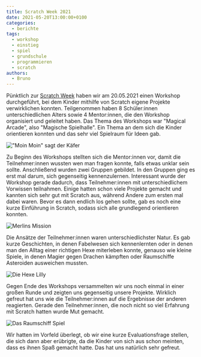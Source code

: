 ```yaml
---
title: Scratch Week 2021
date: 2021-05-20T13:00:00+0100
categories:
  - berichte
tags:
  - workshop
  - einstieg
  - spiel
  - grundschule
  - programmieren
  - scratch
authors:
  - Bruno
---
```

Pünktlich zur [Scratch Week](https://sip.scratch.mit.edu/scratchweek/) haben wir am 20.05.2021 einen Workshop durchgeführt, bei
dem Kinder mithilfe von Scratch eigene Projekte verwirklichen konnten. Teilgenommen haben 8 Schüler:innen unterschiedlichen Alters
sowie 4 Mentor:innen, die den Workshop organisiert und geleitet haben. Das Thema des Workshops war "Magical Arcade", also "Magische Spielhalle".
Ein Thema an dem sich die Kinder orientieren konnten und das sehr viel Spielraum für Ideen gab.

![](/images/cms/scratch-week_moinmoin.png "\"Moin Moin\" sagt der Käfer")

Zu Beginn des Workshops stellten sich die Mentor:innen vor, damit die Teilnehmer:innen wussten wen man fragen konnte, falls etwas unklar sein sollte.
Anschließend wurden zwei Gruppen gebildet. In den Gruppen ging es erst mal darum, sich gegenseitig kennenzulernen. Interessant wurde der Workshop gerade
dadurch, dass Teilnehmer:innen mit unterschiedlichem Vorwissen teilnahmen. Einige hatten schon viele Projekte gemacht und kannten sich sehr gut mit Scratch aus,
während Andere zum ersten mal dabei waren. Bevor es dann endlich los gehen sollte, gab es noch eine kurze Einführung in Scratch, sodass sich alle grundlegend
orientieren konnten.

![](/images/cms/scratch-week_merlin.png "Merlins Mission")

Die Ansätze der Teilnehmer:innen waren unterschiedlichster Natur. Es gab kurze Geschichten, in denen Fabelwesen sich kennenlernten oder in denen man den Alltag
einer richtigen Hexe miterleben konnte, genauso wie kleine Spiele, in denen Magier gegen Drachen kämpften oder Raumschiffe Asteroiden ausweichen mussten.

![](/images/cms/scratch-week_lilly.png "Die Hexe Lilly")

Gegen Ende des Workshops versammelten wir uns noch einmal in einer großen Runde und zeigten uns gegenseitig unsere Projekte. Wirklich gefreut hat uns wie die
Teilnehmer:innen auf die Ergebnisse der anderen reagierten. Gerade den Teilnehmer:innen, die noch nicht so viel Erfahrung mit Scratch hatten wurde Mut gemacht.

![](/images/cms/scratch-week_raumschiff.png "Das Raumschiff Spiel")

Wir hatten im Vorfeld überlegt, ob wir eine kurze Evaluationsfrage stellen, die sich dann aber erübrigte, da die Kinder von sich aus schon meinten, dass es ihnen
Spaß gemacht hatte. Das hat uns natürlich sehr gefreut.